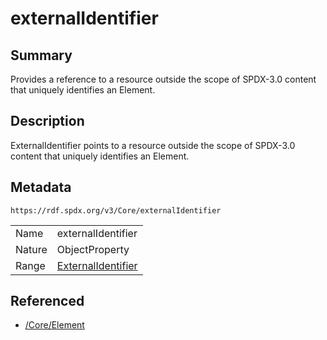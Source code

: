 <!-- Automatically generated by spec-parser v2.0.0 on 2024-01-26T22:18:46.241893+00:00 -->
<!-- SPDX-License-Identifier: Community-Spec-1.0 -->

# externalIdentifier

## Summary

Provides a reference to a resource outside the scope of SPDX-3.0 content
that uniquely identifies an Element.


## Description

ExternalIdentifier points to a resource outside the scope of SPDX-3.0 content
that uniquely identifies an Element.


## Metadata

`https://rdf.spdx.org/v3/Core/externalIdentifier`


| | |
|---|---|
| Name | externalIdentifier |
| Nature | ObjectProperty |
| Range | [ExternalIdentifier](../Classes/ExternalIdentifier.md) |




## Referenced

- [/Core/Element](../../Core/Classes/Element.md)

